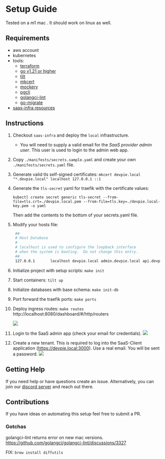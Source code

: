 # Setup Guide

Tested on a m1 mac . It should work on linux as well.

## Requirements

- aws account
- kubernetes
- tools:
  - [terraform](https://www.terraform.io/)
  - [go v1.21 or higher](https://go.dev/doc/install)
  - [tilt](https://tilt.dev/)
  - [mkcert](https://github.com/FiloSottile/mkcert)
  - [mockery](https://github.com/vektra/mockery)
  - [pgcli](https://www.pgcli.com/)
  - [golangci-lint](https://github.com/golangci/golangci-lint)
  - [go-migrate](https://github.com/golang-migrate/migrate)
- [saas-infra resources](https://github.com/devpies/saas-infra)

## Instructions 

1. Checkout `saas-infra` and deploy the `local` infrastructure.
   - You will need to supply a valid email for the _SaaS provider admin user_. This user is used to
   login to the admin web app.
2. Copy `./manifests/secrets.sample.yaml` and create your own `./manifests/secrets.yaml` file.
3. Generate valid tls self-signed certificates: `mkcert devpie.local "*.devpie.local" localhost 127.0.0.1 ::1`
4. Generate the `tls-secret` yaml for traefik with the certificate values: 
   ```
   kubectl create secret generic tls-secret --from-file=tls.crt=./devpie.local.pem --from-file=tls.key=./devpie.local-key.pem -o yaml 
   ```
   Then add the contents to the bottom of your secrets.yaml file.
5. Modify your hosts file:
   ```bash
    ##
    # Host Database
    #
    # localhost is used to configure the loopback interface
    # when the system is booting.  Do not change this entry.
    ##
    127.0.0.1       localhost devpie.local admin.devpie.local api.devpie.local 
    ```
6. Initialize project with setup scripts: `make init`
7. Start containers: `tilt up`
8. Initialize databases with base schema: `make init-db`
9. Port forward the traefik ports: `make ports`
10. Deploy ingress routes: `make routes`
http://localhost:8080/dashboard/#/http/routers

     ![](img/traefik.png)

11. Login to the SaaS admin app (check your email for credentials).
    ![](img/admin-webapp.png)
12. Create a new tenant. This is required to log into the SaaS-Client application (https://devpie.local:3000). Use a real email. 
You will be sent a password.
      ![](img/admin-webapp-tenant.png)

## Getting Help
If you need help or have questions create an issue. Alternatively, you can join our [discord server](https://discord.gg/MeKKvHBKQG) 
and reach out there.

## Contributions
If you have ideas on automating this setup feel free to submit a PR. 

### Gotchas
golangci-lint returns error on new mac versions.
https://github.com/golangci/golangci-lint/discussions/3327

FIX: `brew install diffutils`
